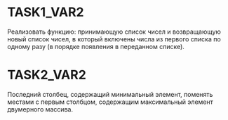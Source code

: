 # TASK1_VAR2
Реализовать функцию: принимающую список чисел и 
возвращающую новый список чисел, в который включены числа из 
первого списка по одному разу (в порядке появления в переданном списке).

# TASK2_VAR2
Последний столбец, содержащий минимальный элемент, 
поменять местами с первым столбцом, содержащим максимальный элемент 
двумерного массива.


